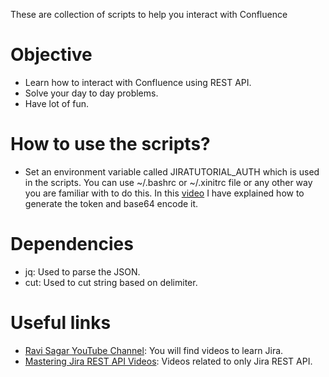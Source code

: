 These are collection of scripts to help you interact with Confluence

# Objective
* Learn how to interact with Confluence using REST API.
* Solve your day to day problems.
* Have lot of fun.

# How to use the scripts?
* Set an environment variable called JIRATUTORIAL_AUTH which is used in the scripts. You can use ~/.bashrc or ~/.xinitrc file or any other way you are familiar with to do this. In this [video](https://www.ravisagar.in/videos/jira-rest-api-generate-api-token-and-base64-encoding) I have explained how to generate the token and base64 encode it.

# Dependencies
* jq: Used to parse the JSON.
* cut: Used to cut string based on delimiter.

# Useful links
* [Ravi Sagar YouTube Channel](https://youtube.com/ravisagar1): You will find videos to learn Jira.
* [Mastering Jira REST API Videos](https://www.ravisagar.in/courses/mastering-jira-rest-api): Videos related to only Jira REST API.

